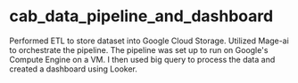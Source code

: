 # cab_data_pipeline_and_dashboard
Performed ETL to store dataset into Google Cloud Storage. Utilized Mage-ai to orchestrate the pipeline. The pipeline was set up to run on Google's Compute Engine on a VM. I then used big query to process the data and created a dashboard using Looker.
